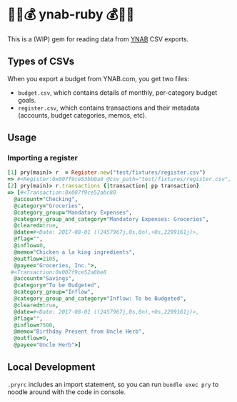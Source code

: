 # 💾🎈💰 ynab-ruby 💰🎈💾

This is a (WIP) gem for reading data from [YNAB](ynab.com) CSV exports.

## Types of CSVs

When you export a budget from YNAB.com, you get two files:

* `budget.csv`, which contains details of monthly, per-category budget goals.
* `register.csv`, which contains transactions and their metadata (accounts, 
budget categories, memos, etc).

## Usage

### Importing a register

```ruby
[1] pry(main)> r  = Register.new("test/fixtures/register.csv")
=> #<Register:0x007f9ce53bb0a8 @csv_path="test/fixtures/register.csv", @transactions=nil>
[2] pry(main)> r.transactions {|transaction| pp transaction}
=> [#<Transaction:0x007f9ce52abc80
  @account="Checking",
  @category="Groceries",
  @category_group="Mandatory Expenses",
  @category_group_and_category="Mandatory Expenses: Groceries",
  @cleared=true,
  @date=#<Date: 2017-08-01 ((2457967j,0s,0n),+0s,2299161j)>,
  @flag="",
  @inflow=0,
  @memo="Chicken a la king ingredients",
  @outflow=2105,
  @payee="Groceries, Inc.">,
 #<Transaction:0x007f9ce52a8be8
  @account="Savings",
  @category="To be Budgeted",
  @category_group="Inflow",
  @category_group_and_category="Inflow: To be Budgeted",
  @cleared=true,
  @date=#<Date: 2017-08-01 ((2457967j,0s,0n),+0s,2299161j)>,
  @flag="",
  @inflow=7500,
  @memo="Birthday Present from Uncle Herb",
  @outflow=0,
  @payee="Uncle Herb">]
```

## Local Development

`.pryrc` includes an import statement, so you can run `bundle exec pry` to noodle around with the code in console. 

